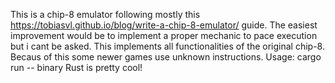 This is a chip-8 emulator following mostly this https://tobiasvl.github.io/blog/write-a-chip-8-emulator/ guide. The easiest improvement would be to implement a proper mechanic to pace execution but i cant be asked.
This implements all functionalities of the original chip-8. Becaus of this some newer games use unknown instructions.
Usage: cargo run -- binary
Rust is pretty cool!
